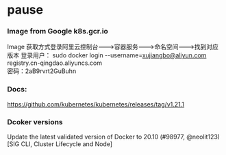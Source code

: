 # pause
### Image from Google k8s.gcr.io 
Image 获取方式登录阿里云控制台--->容器服务--->命名空间--->找到对应版本
登录用户：
sudo docker login --username=xujiangbo@aliyun.com registry.cn-qingdao.aliyuncs.com   
密码：2aB9rvrt2GuBuhn
### Docs:
https://github.com/kubernetes/kubernetes/releases/tag/v1.21.1
### Dcoker versions
Update the latest validated version of Docker to 20.10 (#98977, @neolit123) [SIG CLI, Cluster Lifecycle and Node]
